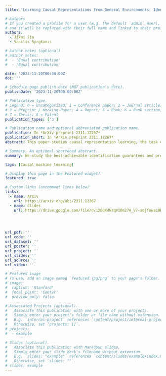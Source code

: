 ```yaml
---
title: 'Learning Causal Representations from General Environments: Identifiability and Intrinsic Ambiguity'

# Authors
# If you created a profile for a user (e.g. the default `admin` user), write the username (folder name) here
# and it will be replaced with their full name and linked to their profile.
authors:
  - Jikai Jin
  - Vasilis Syrgkanis

# Author notes (optional)
# author_notes:
#  - 'Equal contribution'
#  - 'Equal contribution'

date: '2023-11-20T00:00:00Z'
doi: ''

# Schedule page publish date (NOT publication's date).
publishDate: '2023-11-20T00:00:00Z'

# Publication type.
# Legend: 0 = Uncategorized; 1 = Conference paper; 2 = Journal article;
# 3 = Preprint / Working Paper; 4 = Report; 5 = Book; 6 = Book section;
# 7 = Thesis; 8 = Patent
publication_types: ['3']

# Publication name and optional abbreviated publication name.
publication: In *ArXiv preprint 2311.12267*
publication_short: In *ArXiv preprint 2311.12267*
abstract: This paper studies causal representation learning, the task of recovering high-level latent variables and their causal relationships from low-level data that we observe, assuming access to observations generated from multiple environments. While existing works are able to prove full identifiability of the underlying data generating process, they typically assume access to single-node, hard interventions which is rather unrealistic in practice. The main contribution of this paper is characterize a notion of identifiability which is provably the best one can achieve when hard interventions are not available. First, for linear causal models, we provide identifiability guarantee for data observed from general environments without assuming any similarities between them. While the causal graph is shown to be fully recovered, the latent variables are only identified up to an effect-domination ambiguity (EDA). We then propose an algorithm, LiNGCReL which is guaranteed to recover the ground-truth model up to EDA, and we demonstrate its effectiveness via numerical experiments. Moving on to general non-parametric causal models, we prove the same idenfifiability guarantee assuming access to groups of soft interventions. Finally, we provide counterparts of our identifiability results, indicating that EDA is basically inevitable in our setting.

# Summary. An optional shortened abstract.
summary: We study the best-achievable identification guarantees and provable identification algorithms for causal representation learning when hard interventions are not available.

tags: [Causal machine learning]

# Display this page in the Featured widget?
featured: true

# Custom links (uncomment lines below)
links:
  - name: ArXiv
    url: https://arxiv.org/abs/2311.12267
  - name: Slides
    url: https://drive.google.com/file/d/1X6QK4NrqVI0m27A_V7-aqjfowaL9Ry-G/view?usp=sharing


  

url_pdf: ''
url_code: ''
url_dataset: ''
url_poster: ''
url_project: ''
url_slides: ''
url_source: ''
url_video: ''

# Featured image
# To use, add an image named `featured.jpg/png` to your page's folder.
# image:
#  caption: 'Stanford'
#  focal_point: 'Center'
#  preview_only: false

# Associated Projects (optional).
#   Associate this publication with one or more of your projects.
#   Simply enter your project's folder or file name without extension.
#   E.g. `internal-project` references `content/project/internal-project/index.md`.
#   Otherwise, set `projects: []`.
# projects:
#  - example

# Slides (optional).
#   Associate this publication with Markdown slides.
#   Simply enter your slide deck's filename without extension.
#   E.g. `slides: "example"` references `content/slides/example/index.md`.
#   Otherwise, set `slides: ""`.
# slides: example
---
```

